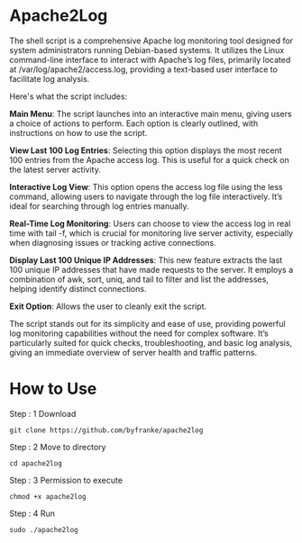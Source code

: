 # Apache2Log

The shell script is a comprehensive Apache log monitoring tool designed for system administrators running Debian-based systems. It utilizes the Linux command-line interface to interact with Apache’s log files, primarily located at /var/log/apache2/access.log, providing a text-based user interface to facilitate log analysis.

Here's what the script includes:

**Main Menu**: The script launches into an interactive main menu, giving users a choice of actions to perform. Each option is clearly outlined, with instructions on how to use the script.

**View Last 100 Log Entries**: Selecting this option displays the most recent 100 entries from the Apache access log. This is useful for a quick check on the latest server activity.

**Interactive Log View**: This option opens the access log file using the less command, allowing users to navigate through the log file interactively. It’s ideal for searching through log entries manually.

**Real-Time Log Monitoring**: Users can choose to view the access log in real time with tail -f, which is crucial for monitoring live server activity, especially when diagnosing issues or tracking active connections.

**Display Last 100 Unique IP Addresses**: This new feature extracts the last 100 unique IP addresses that have made requests to the server. It employs a combination of awk, sort, uniq, and tail to filter and list the addresses, helping identify distinct connections.

**Exit Option**: Allows the user to cleanly exit the script.

The script stands out for its simplicity and ease of use, providing powerful log monitoring capabilities without the need for complex software. It’s particularly suited for quick checks, troubleshooting, and basic log analysis, giving an immediate overview of server health and traffic patterns.

# How to Use

Step : 1 Download
```
git clone https://github.com/byfranke/apache2log
```
Step : 2 Move to directory
```
cd apache2log
```
Step : 3 Permission to execute
```
chmod +x apache2log
```
Step : 4 Run
```
sudo ./apache2log
```
